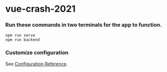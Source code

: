 # vue-crash-2021

### Run these commands in two terminals for the app to function.
```
npm run serve
npm run backend
```

### Customize configuration
See [Configuration Reference](https://cli.vuejs.org/config/).

